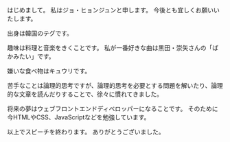 はじめまして。
私はジョ・ヒョンジュンと申します。
今後とも宜しくお願いいたします。

出身は韓国のテグです。

趣味は料理と音楽をきくことです。
私が一番好きな曲は黒田・崇矢さんの「ばかみたい」です。

嫌いな食べ物はキュウリです。

苦手なことは論理的思考ですが、論理的思考を必要とする問題を解いたり、論理的な文章を読んだりすることで、徐々に慣れてきました。

将来の夢はウェブフロントエンドディベロッパーになることです。
そのために今HTMLやCSS、JavaScriptなどを勉強しています。

以上でスピーチを終わります。
ありがとうございました。